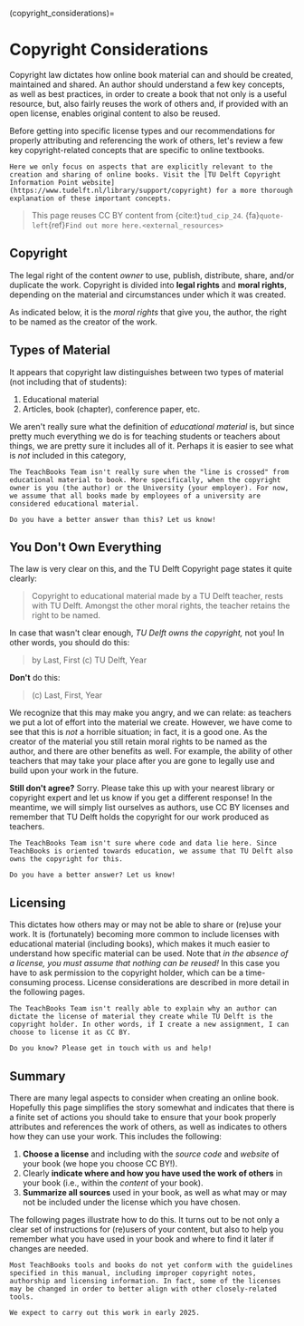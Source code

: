 (copyright_considerations)=
# Copyright Considerations

Copyright law dictates how online book material can and should be created, maintained and shared. An author should understand a few key concepts, as well as best practices, in order to create a book that not only is a useful resource, but, also fairly reuses the work of others and, if provided with an open license, enables original content to also be reused.

Before getting into specific license types and our recommendations for properly attributing and referencing the work of others, let's review a few key copyright-related concepts that are specific to online textbooks.

```{tip}
Here we only focus on aspects that are explicitly relevant to the creation and sharing of online books. Visit the [TU Delft Copyright Information Point website](https://www.tudelft.nl/library/support/copyright) for a more thorough explanation of these important concepts.
```

> This page reuses CC BY content from {cite:t}`tud_cip_24`. {fa}`quote-left`{ref}`Find out more here.<external_resources>`

## Copyright

The legal right of the content _owner_ to use, publish, distribute, share, and/or duplicate the work. Copyright is divided into **legal rights** and **moral rights**, depending on the material and circumstances under which it was created.

As indicated below, it is the _moral rights_ that give you, the author, the right to be named as the creator of the work.

## Types of Material

It appears that copyright law distinguishes between two types of material (not including that of students): 

1. Educational material
2. Articles, book (chapter), conference paper, etc.

We aren't really sure what the definition of _educational material_ is, but since pretty much everything we do is for teaching students or teachers about things, we are pretty sure it includes all of it. Perhaps it is easier to see what is _not_ included in this category, 

```{warning}
The TeachBooks Team isn't really sure when the "line is crossed" from educational material to book. More specifically, when the copyright owner is you (the author) or the University (your employer). For now, we assume that all books made by employees of a university are considered educational material.

Do you have a better answer than this? Let us know!
```

## You Don't Own Everything

The law is very clear on this, and the TU Delft Copyright page states it quite clearly:

> Copyright to educational material made by a TU Delft teacher, rests with TU Delft. Amongst the other moral rights, the teacher retains the right to be named.

In case that wasn't clear enough, _TU Delft owns the copyright,_ not you! In other words, you should do this:

> by Last, First (c) TU Delft, Year

**Don't** do this:

> (c) Last, First, Year

We recognize that this may make you angry, and we can relate: as teachers we put a lot of effort into the material we create. However, we have come to see that this is _not_ a horrible situation; in fact, it is a good one. As the creator of the material you still retain moral rights to be named as the author, and there are other benefits as well. For example, the ability of other teachers that may take your place after you are gone to legally use and build upon your work in the future.

**Still don't agree?** Sorry. Please take this up with your nearest library or copyright expert and let us know if you get a different response! In the meantime, we will simply list ourselves as authors, use CC BY licenses and remember that TU Delft holds the copyright for our work produced as teachers.

```{warning}
The TeachBooks Team isn't sure where code and data lie here. Since TeachBooks is oriented towards education, we assume that TU Delft also owns the copyright for this.

Do you have a better answer? Let us know!
```

## Licensing

This dictates how others may or may not be able to share or (re)use your work. It is (fortunately) becoming more common to include licenses with educational material (including books), which makes it much easier to understand how specific material can be used. Note that _in the absence of a license, you must assume that nothing can be reused!_ In this case you have to ask permission to the copyright holder, which can be a time-consuming process. License considerations are described in more detail in the following pages.

```{warning}
The TeachBooks Team isn't really able to explain why an author can dictate the license of material they create while TU Delft is the copyright holder. In other words, if I create a new assignment, I can choose to license it as CC BY.

Do you know? Please get in touch with us and help!
```

## Summary

There are many legal aspects to consider when creating an online book. Hopefully this page simplifies the story somewhat and indicates that there is a finite set of actions you should take to ensure that your book properly attributes and references the work of others, as well as indicates to others how they can use your work. This includes the following:

1. **Choose a license** and including with the _source code_ and _website_ of your book (we hope you choose CC BY!).
2. Clearly **indicate where and how you have used the work of others** in your book (i.e., within the _content_ of your book).
3. **Summarize all sources** used in your book, as well as what may or may not be included under the license which you have chosen.

The following pages illustrate how to do this. It turns out to be not only a clear set of instructions for (re)users of your content, but also to help you remember what you have used in your book and where to find it later if changes are needed.

```{danger}
Most TeachBooks tools and books do not yet conform with the guidelines specified in this manual, including improper copyright notes, authorship and licensing information. In fact, some of the licenses may be changed in order to better align with other closely-related tools.

We expect to carry out this work in early 2025.
```